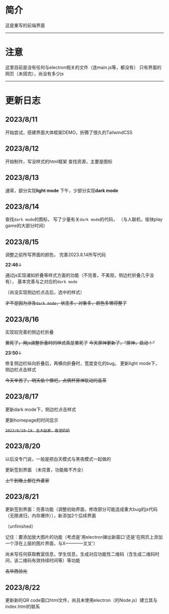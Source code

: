 # 简介
这是重写的前端界面

___


# 注意
这里目前是没有任何与electron相关的文件（连main.js等，都没有）
只有界面的网页（未搭完），尚没有多少js

___

# 更新日志

## 2023/8/11
开始尝试，搭建界面大体框架DEMO，折腾了很久的TailwindCSS


## 2023/8/12
开始制作，写没样式的html框架
查找资源，主要是图标


## 2023/8/13
通宵，部分实现**light mode**
下午，少部分实现**dark mode**


## 2023/8/14
查找`dark mode`的图标，
写了少量有关`dark mode`的代码，
（与人联机，愉快play game的大部分时间）


## 2023/8/15
调整之前所写界面的颜色，
完善2023.8.14所写代码


**22:46**↓

通过js实现诸如折叠等样式方面的功能（不完善，不美观，侧边栏折叠几乎没有），
基本完善与之对应的`dark mode`

（尚没实现侧边栏点击后，选中的样式）

~~才不是因为涉及`dark mode`，状态多，对象多，颜色多懒得整了~~


## 2023/8/16
实现较完善的侧边栏折叠

~~累死了，用js调整折叠时的样式真是累死了~~
~~今天原神更新了，“原神，启动！”~~


**23:50**↓

修复侧边栏纵向折叠后，再横向折叠时，宽度变化的bug。
更新light mode下，侧边栏点击样式

~~今天辛苦了，明天偷个懒吧，点俩杯原神联动的喜茶~~

## 2023/8/17
更新dark mode下，侧边栏点击样式


更新homepage的时间显示


~~`2023/8/18~19，去大姑家，看望奶奶`~~


## 2023/8/20
以后没专门说，一般是把白天模式与黑夜模式一起做的

更新签到界面
（未完善，功能极不齐全）

~~上午到晚上都在外婆家~~


## 2023/8/21
更新签到界面：完善功能（调整初始界面，修改部分可能造成重大bug的js代码（无限递归，内存爆炸）），新添加2个后续界面

（unfinished）


记住：要添加放大图片的功能（考虑是'用electron弹出新窗口'还是'在网页上添加一个浮在上层的图片界面，与X————叉叉'）

尚未写任何获取教室信息，学生信息，生成对应功能性二维码（含生成二维码时间，该二维码有效持续时间等）等功能


~~去华西验光~~

## 2023/8/22
更新新的QR code窗口html文件，尚且未使用electron（的Node.js）建立其与index.html的联系


